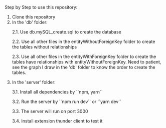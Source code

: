 Step by Step to use this repository:
1. Clone this repository
2. In the 'db' folder:
    <p>2.1. Use db.mySQL_create.sql to create the database</p>
    <p>2.2. Use all other files in the entityWithoutForeignKey folder to create the tables without relationships</p>
    <p>2.3. Use all other files in the entityWithForeignKey folder to create the tables have relationships with entityWithoutForeignKey. Need to patient, see the graph I draw in the 'db' folder to know the order to create the tables.</p>
3. In the 'server' folder:
    <p>3.1. Install all dependencies by ``npm, yarn``</p>
    <p>3.2. Run the server by ``npm run dev`` or ``yarn dev``</p>
    <p>3.3. The server will run on port 3000</p>
    <p>3.4. Install extension thunder client to test it</p>